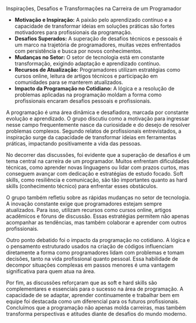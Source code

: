Inspirações, Desafios e Transformações na Carreira de um Programador
- **Motivação e Inspiração:** A paixão pelo aprendizado contínuo e a capacidade de transformar ideias em soluções práticas são fortes motivadores para profissionais da programação.
- **Desafios Superados:** A superação de desafios técnicos e pessoais é um marco na trajetória de programadores, muitas vezes enfrentados com persistência e busca por novos conhecimentos.
- **Mudanças no Setor:** O setor de tecnologia está em constante transformação, exigindo adaptação e aprendizado contínuo.
- **Recursos de Atualização:** Programadores utilizam estratégias como cursos online, leitura de artigos técnicos e participação em comunidades para se manterem atualizados.
- **Impacto da Programação no Cotidiano:** A lógica e a resolução de problemas aplicadas na programação moldam a forma como profissionais encaram desafios pessoais e profissionais.

A programação é uma área dinâmica e desafiadora, marcada por constante evolução e aprendizado. O grupo discutiu como a motivação para ingressar nesse campo frequentemente nasce da curiosidade e do desejo de resolver problemas complexos. Segundo relatos de profissionais entrevistados, a inspiração surge da capacidade de transformar ideias em ferramentas práticas, impactando positivamente a vida das pessoas.

No decorrer das discussões, foi evidente que a superação de desafios é um tema central na carreira de um programador. Muitos enfrentam dificuldades técnicas, como aprender novas linguagens ou lidar com prazos curtos, mas conseguem avançar com dedicação e estratégias de estudo focado. Soft skills, como resiliência e comunicação, são tão importantes quanto as hard skills (conhecimento técnico) para enfrentar esses obstáculos.

O grupo também refletiu sobre as rápidas mudanças no setor de tecnologia. A inovação constante exige que programadores estejam sempre atualizados. Para isso, utilizam recursos como cursos online, artigos acadêmicos e fóruns de discussão. Essas estratégias permitem não apenas acompanhar as tendências, mas também colaborar e aprender com outros profissionais.

Outro ponto debatido foi o impacto da programação no cotidiano. A lógica e o pensamento estruturado usados na criação de códigos influenciam diretamente a forma como programadores lidam com problemas e tomam decisões, tanto na vida profissional quanto pessoal. Essa habilidade de decompor situações complexas em passos menores é uma vantagem significativa para quem atua na área.

Por fim, as discussões reforçaram que as soft e hard skills são complementares e essenciais para o sucesso na área de programação. A capacidade de se adaptar, aprender continuamente e trabalhar bem em equipe foi destacada como um diferencial para os futuros profissionais. Concluímos que a programação não apenas molda carreiras, mas também transforma perspectivas e atitudes diante de desafios do mundo moderno.